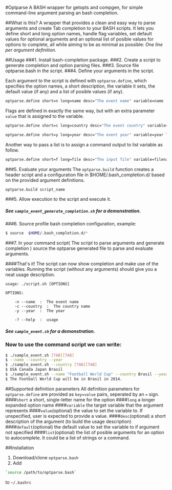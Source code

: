 #Optparse
A BASH wrapper for getopts and compgen, for simple command-line argument parsing an bash completion.

##What is this?
A wrapper that provides a clean and easy way to parse arguments and create Tab completion to your BASH scripts. It lets you define short and long option names, handle flag variables, set default values for optional arguments and an optional list of posible values for options to complete, all while aiming to be as minimal as possible: *One line per argument definition*.

##Usage
###1. Install bash-completion package.
###2. Create a script to generate completion and option parsing files.
###3. Source file optparse.bash in the script.
###4. Define your arguments in the script.

Each argument to the script is defined with `optparse.define`, which specifies the option names, a short description, the variable it sets, the default value (if any) and a list of posible values (if any).

```bash
optparse.define short=n long=name desc="The event name" variable=name
```

Flags are defined in exactly the same way, but with an extra parameter `value` that is assigned to the variable. 

```bash
optparse.define short=c long=country desc="The event country" variable=country list="USA Canada Japan Brasil England"
```

```bash
optparse.define short=y long=year desc="The event year" variable=year list="2006 2010 2014 2020"
```

Another way to pass a list is to assign a command output to list variable as follow.

```bash
optparse.define short=f long=file desc="The input file" variable=filename list="\$(my_command)"
```

###5. Evaluate your arguments
The `optparse.build` function creates a header script and a configuration file in $HOME/.bash_completion.d/ based on the provided argument definitions.

```bash
optparse.build script_name
```

###5. Allow execution to the script and execute it.
##### See `sample_event_generate_completion.sh` for a demonstration.
###6. Source profile bash completion configuration, example:
```bash
$ source  $HOME/.bash_completion.d/*
```

###7. In your command script( The script to parse arguments and generate completion ) source the optparse generated file to parse and evaluate arguments.

####That's it!
The script can now show completion and make use of the variables. Running the script (without any arguments) should give you a neat usage description.
    
    usage: ./script.sh [OPTIONS]
    
    OPTIONS:
    
        -n --name  :  The event name
    	-c --country  :  The country name
    	-y --year  :  The year
    
    	-? --help  :  usage

##### See `sample_event.sh` for a demonstration.
### Now to use the command script we can write:
```bash
$ ./sample_event.sh [TAB][TAB]
$ --name --country --year
$ ./sample_event.sh --country [TAB][TAB]
$ USA Canada Japan Brasil
$ ./sample_event.sh --name "Football World Cup" --country Brasil --year 2014
$ The Football World Cup will be in Brasil in 2014.
```

     
##Supported definition parameters
All definition parameters for `optparse.define` are provided as `key=value` pairs, seperated by an `=` sign.
####`short`
a short, single-letter name for the option
####`long`
a longer expanded option name
####`variable`
the target variable that the argument represents
####`value`(optional)
the value to set the variable to. If unspecified, user is expected to provide a value.
####`desc`(optional)
a short description of the argument (to build the usage description)
####`default`(optional)
the default value to set the variable to if argument not specified
####`list`(optional)
the list of posible arguments for an option to autocomplete. It could be a list of strings or a command.

##Installation
1. Download/clone `optparse.bash`
2. Add 

```bash    
`source /path/to/optparse.bash` 
```
to `~/.bashrc`

